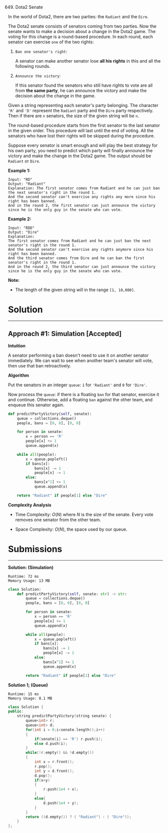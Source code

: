 649. Dota2 Senate

In the world of Dota2, there are two parties: the `Radiant` and the `Dire`.

The Dota2 senate consists of senators coming from two parties. Now the senate wants to make a decision about a change in the Dota2 game. The voting for this change is a round-based procedure. In each round, each senator can exercise `one` of the two rights:

1. `Ban one senator's right`:

    A senator can make another senator lose **all his rights** in this and all the following rounds.
1. `Announce the victory`:

    If this senator found the senators who still have rights to vote are all from **the same party**, he can announce the victory and make the decision about the change in the game.
 

Given a string representing each senator's party belonging. The character `'R'` and `'D'` represent the `Radiant` party and the `Dire` party respectively. Then if there are `n` senators, the size of the given string will be `n`.

The round-based procedure starts from the first senator to the last senator in the given order. This procedure will last until the end of voting. All the senators who have lost their rights will be skipped during the procedure.

Suppose every senator is smart enough and will play the best strategy for his own party, you need to predict which party will finally announce the victory and make the change in the Dota2 game. The output should be `Radiant` or `Dire`.

**Example 1:**
```
Input: "RD"
Output: "Radiant"
Explanation: The first senator comes from Radiant and he can just ban the next senator's right in the round 1. 
And the second senator can't exercise any rights any more since his right has been banned. 
And in the round 2, the first senator can just announce the victory since he is the only guy in the senate who can vote.
```

**Example 2:**
```
Input: "RDD"
Output: "Dire"
Explanation: 
The first senator comes from Radiant and he can just ban the next senator's right in the round 1. 
And the second senator can't exercise any rights anymore since his right has been banned. 
And the third senator comes from Dire and he can ban the first senator's right in the round 1. 
And in the round 2, the third senator can just announce the victory since he is the only guy in the senate who can vote.
```

**Note:**

* The length of the given string will in the range `[1, 10,000]`.

# Solution
---
## Approach #1: Simulation [Accepted]
**Intuition**

A senator performing a ban doesn't need to use it on another senator immediately. We can wait to see when another team's senator will vote, then use that ban retroactively.

**Algorithm**

Put the senators in an integer `queue`: `1` for `'Radiant'` and `0` for `'Dire'`.

Now process the `queue`: if there is a floating `ban` for that senator, exercise it and continue. Otherwise, add a floating `ban` against the other team, and enqueue this senator again.

```python
def predictPartyVictory(self, senate):
    queue = collections.deque()
    people, bans = [0, 0], [0, 0]

    for person in senate:
        x = person == 'R'
        people[x] += 1
        queue.append(x)

    while all(people):
        x = queue.popleft()
        if bans[x]:
            bans[x] -= 1
            people[x] -= 1
        else:
            bans[x^1] += 1
            queue.append(x)

    return "Radiant" if people[1] else "Dire"
```

**Complexity Analysis**

* Time Complexity: $O(N)$ where $N$ is the size of the senate. Every vote removes one senator from the other team.

* Space Complexity: $O(N)$, the space used by our queue.

# Submissions
---
**Solution: (Simulation)**
```
Runtime: 72 ms
Memory Usage: 13 MB
```
```python
class Solution:
    def predictPartyVictory(self, senate: str) -> str:
        queue = collections.deque()
        people, bans = [0, 0], [0, 0]

        for person in senate:
            x = person == 'R'
            people[x] += 1
            queue.append(x)

        while all(people):
            x = queue.popleft()
            if bans[x]:
                bans[x] -= 1
                people[x] -= 1
            else:
                bans[x^1] += 1
                queue.append(x)

        return "Radiant" if people[1] else "Dire"
```

**Solution 1; (Queue)**
```
Runtime: 15 ms
Memory Usage: 8.1 MB
```
```c++
class Solution {
public:
    string predictPartyVictory(string senate) {
        queue<int> r;
        queue<int> d;
        for(int i = 0;i<senate.length();i++)
        {
            if(senate[i] == 'R') r.push(i);
            else d.push(i);
        }
        while(!r.empty() && !d.empty())
        {
            int x = r.front();
            r.pop();
            int y = d.front();
            d.pop();
            if(x<y)
            {
                r.push(1e4 + x);
            }
            else{
                d.push(1e4 + y);
            }
        }
        return ((d.empty()) ? ( "Radiant") : ( "Dire"));
    }
};
```
